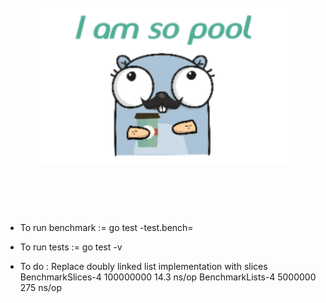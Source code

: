 <h1 align="center">
    <br>
    <img width="400" src="https://github.com/solodynamo/poolboy/blob/master/poolboy.png" alt="gopool">
    <br>
    <br>
    <br>
</h1>

- To run benchmark := go test -test.bench=<benchmarkfnname>
- To run tests := go test -v

- To do : Replace doubly linked list implementation with slices
BenchmarkSlices-4       100000000               14.3 ns/op
BenchmarkLists-4         5000000               275 ns/op